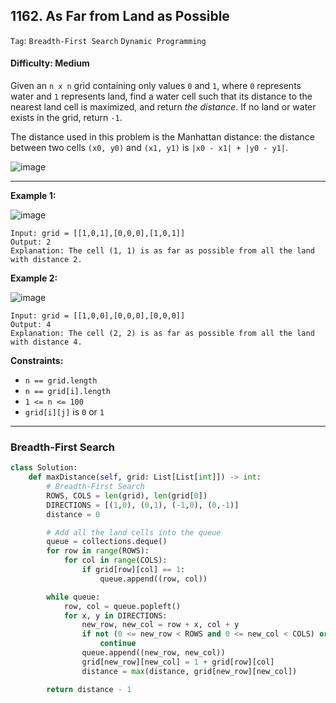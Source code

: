 ## 1162. As Far from Land as Possible

```Tag```: ```Breadth-First Search``` ```Dynamic Programming```

#### Difficulty: Medium

Given an ```n x n``` grid containing only values ```0``` and ```1```, where ```0``` represents water and ```1``` represents land, find a water cell such that its distance to the nearest land cell is maximized, and return _the distance_. If no land or water exists in the grid, return ```-1```.

The distance used in this problem is the Manhattan distance: the distance between two cells ```(x0, y0)``` and ```(x1, y1)``` is ```|x0 - x1| + |y0 - y1|```.

![image](https://user-images.githubusercontent.com/35042430/218019593-cdce712a-d2db-4f27-8904-47fb92ce7faf.png)

---

__Example 1:__

![image](https://assets.leetcode.com/uploads/2019/05/03/1336_ex1.JPG)
```
Input: grid = [[1,0,1],[0,0,0],[1,0,1]]
Output: 2
Explanation: The cell (1, 1) is as far as possible from all the land with distance 2.
```

__Example 2:__

![image](https://assets.leetcode.com/uploads/2019/05/03/1336_ex2.JPG)
```
Input: grid = [[1,0,0],[0,0,0],[0,0,0]]
Output: 4
Explanation: The cell (2, 2) is as far as possible from all the land with distance 4.
```

__Constraints:__

- ```n == grid.length```
- ```n == grid[i].length```
- ```1 <= n <= 100```
- ```grid[i][j]``` is ```0``` or ```1```

---

### Breadth-First Search

```Python
class Solution:
    def maxDistance(self, grid: List[List[int]]) -> int:
        # Breadth-First Search
        ROWS, COLS = len(grid), len(grid[0])
        DIRECTIONS = [(1,0), (0,1), (-1,0), (0,-1)]
        distance = 0

        # Add all the land cells into the queue
        queue = collections.deque()
        for row in range(ROWS):
            for col in range(COLS):
                if grid[row][col] == 1:
                    queue.append((row, col))

        while queue:
            row, col = queue.popleft()
            for x, y in DIRECTIONS:
                new_row, new_col = row + x, col + y
                if not (0 <= new_row < ROWS and 0 <= new_col < COLS) or grid[new_row][new_col]:
                    continue
                queue.append((new_row, new_col))
                grid[new_row][new_col] = 1 + grid[row][col]
                distance = max(distance, grid[new_row][new_col])

        return distance - 1
```
